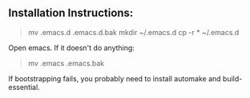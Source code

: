 Installation Instructions:
----------
> mv .emacs.d .emacs.d.bak
> mkdir ~/.emacs.d
> cp -r * ~/.emacs.d

Open emacs. If it doesn't do anything:

> mv .emacs .emacs.bak

If bootstrapping fails, you probably need to install automake and build-essential.
